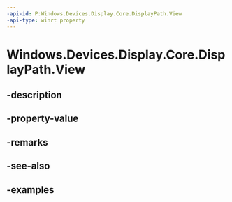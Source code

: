 ```yaml
---
-api-id: P:Windows.Devices.Display.Core.DisplayPath.View
-api-type: winrt property
---
```


<!-- Property syntax.
public DisplayView View { get; }
-->

# Windows.Devices.Display.Core.DisplayPath.View

## -description

## -property-value

## -remarks

## -see-also

## -examples

